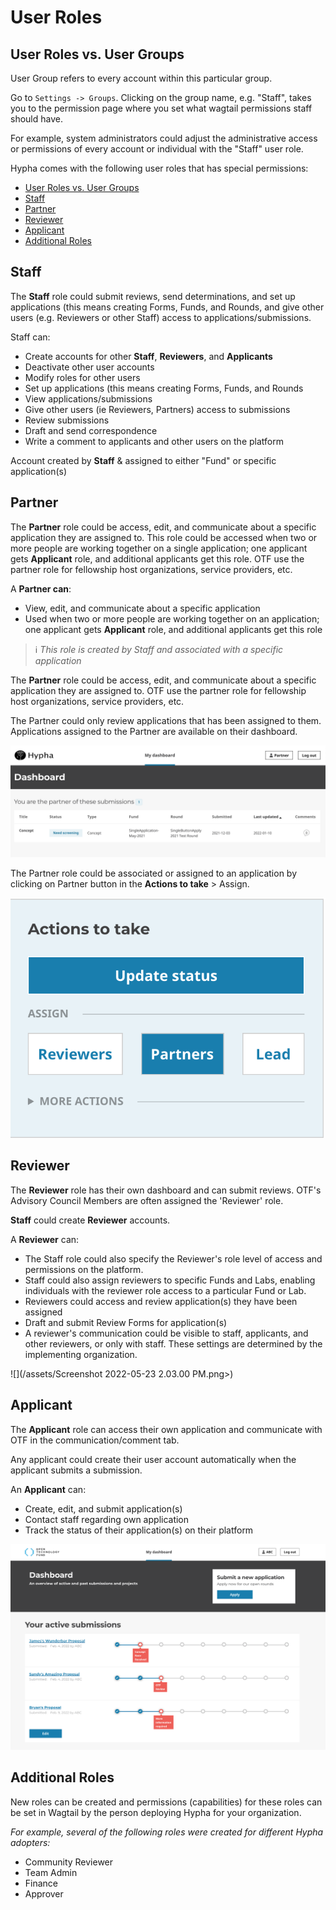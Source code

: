 # User Roles

## User Roles vs. User Groups

User Group refers to every account within this particular group. 

Go to `Settings -> Groups`. Clicking on the group name, e.g. "Staff", takes you to the permission page where you set what wagtail permissions staff should have. 

For example, system administrators could adjust the administrative access or permissions of every account or individual with the "Staff" user role.


Hypha comes with the following user roles that has special permissions:

- [User Roles vs. User Groups](#user-roles-vs-user-groups)
- [Staff](#staff)
- [Partner](#partner)
- [Reviewer](#reviewer)
- [Applicant](#applicant)
- [Additional Roles](#additional-roles)

## Staff

The **Staff** role could submit reviews, send determinations, and set up applications (this means creating Forms, Funds, and Rounds, and give other users (e.g. Reviewers or other Staff) access to applications/submissions.

Staff can:

* Create accounts for other **Staff**, **Reviewers**, and **Applicants**
* Deactivate other user accounts
* Modify roles for other users
* Set up applications (this means creating Forms, Funds, and Rounds
* View applications/submissions
* Give other users (ie Reviewers, Partners) access to submissions
* Review submissions
* Draft and send correspondence
* Write a comment to applicants and other users on the platform

Account created by **Staff** & assigned to either "Fund" or specific application(s)

## Partner

The **Partner** role could be access, edit, and communicate about a specific application they are assigned to. This role could be accessed when two or more people are working together on a single application; one applicant gets **Applicant** role, and additional applicants get this role. OTF use the partner role for fellowship host organizations, service providers, etc.

A **Partner can**:

* View, edit, and communicate about a specific application
* Used when two or more people are working together on an application; one applicant gets **Applicant** role, and additional applicants get this role

> ℹ️ _This role is created by Staff and associated with a specific application_

The **Partner** role could be access, edit, and communicate about a specific application they are assigned to. OTF use the partner role for fellowship host organizations, service providers, etc.

The Partner could only review applications that has been assigned to them. Applications assigned to the Partner are available on their dashboard.

![](/assets/partner_dashboard_assign_submission.png)

The Partner role could be associated or assigned to an application by clicking on Partner button in the **Actions to take** > Assign.

![](/assets/submission_how-to-assign-partner.png)

## Reviewer

The **Reviewer** role has their own dashboard and can submit reviews. OTF's Advisory Council Members are often assigned the 'Reviewer' role.

**Staff** could create **Reviewer** accounts.

A **Reviewer** can:

* The Staff role could also specify the Reviewer's role level of access and permissions on the platform.
* Staff could also assign reviewers to specific Funds and Labs, enabling individuals with the reviewer role access to a particular Fund or Lab.
* Reviewers could access and review application(s) they have been assigned
* Draft and submit Review Forms for application(s)
* A reviewer's communication could be visible to staff, applicants, and other reviewers, or only with staff. These settings are determined by the implementing organization.

![](/assets/Screenshot 2022-05-23 2.03.00 PM.png>)


## Applicant

The **Applicant** role can access their own application and communicate with OTF in the communication/comment tab.

Any applicant could create their user account automatically when the applicant submits a submission.

An **Applicant** can:

* Create, edit, and submit application(s)
* Contact staff regarding own application
* Track the status of their application(s) on their platform

![](/assets/staff_applicant_dashboard.png)


## Additional Roles

New roles can be created and permissions (capabilities) for these roles can be set in Wagtail by the person deploying Hypha for your organization.

_For example, several of the following roles were created for different Hypha adopters:_

* Community Reviewer
* Team Admin
* Finance
* Approver
